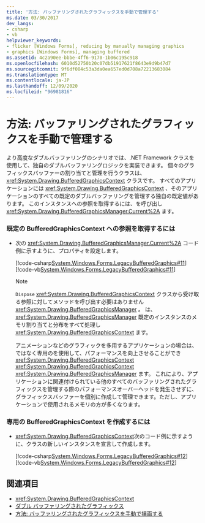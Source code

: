 ```yaml
---
title: '方法: バッファリングされたグラフィックスを手動で管理する'
ms.date: 03/30/2017
dev_langs:
- csharp
- vb
helpviewer_keywords:
- flicker [Windows Forms], reducing by manually managing graphics
- graphics [Windows Forms], managing buffered
ms.assetid: 4c2a90ee-bbbe-4ff6-9170-1b06c195c918
ms.openlocfilehash: 6010d52750b20c07db51917621f8643e9d9b47d7
ms.sourcegitcommit: 9f6df084c53a3da0ea657ed0d708a72213683084
ms.translationtype: MT
ms.contentlocale: ja-JP
ms.lasthandoff: 12/09/2020
ms.locfileid: "96981816"
---
```

# <a name="how-to-manually-manage-buffered-graphics"></a>方法: バッファリングされたグラフィックスを手動で管理する
より高度なダブルバッファリングのシナリオでは、.NET Framework クラスを使用して、独自のダブルバッファリングロジックを実装できます。 個々のグラフィックスバッファーの割り当てと管理を行うクラスは、 <xref:System.Drawing.BufferedGraphicsContext> クラスです。 すべてのアプリケーションには <xref:System.Drawing.BufferedGraphicsContext> 、そのアプリケーションのすべての既定のダブルバッファリングを管理する独自の既定値があります。 このインスタンスへの参照を取得するには、を呼び出し <xref:System.Drawing.BufferedGraphicsManager.Current%2A> ます。  
  
### <a name="to-obtain-a-reference-to-the-default-bufferedgraphicscontext"></a>既定の BufferedGraphicsContext への参照を取得するには  
  
- 次の <xref:System.Drawing.BufferedGraphicsManager.Current%2A> コード例に示すように、プロパティを設定します。  
  
     [!code-csharp[System.Windows.Forms.LegacyBufferedGraphics#11](~/samples/snippets/csharp/VS_Snippets_Winforms/System.Windows.Forms.LegacyBufferedGraphics/CS/Class1.cs#11)]
     [!code-vb[System.Windows.Forms.LegacyBufferedGraphics#11](~/samples/snippets/visualbasic/VS_Snippets_Winforms/System.Windows.Forms.LegacyBufferedGraphics/VB/Class1.vb#11)]  
  
    > [!NOTE]
    > `Dispose` <xref:System.Drawing.BufferedGraphicsContext> クラスから受け取る参照に対してメソッドを呼び出す必要はありません <xref:System.Drawing.BufferedGraphicsManager> 。 は、 <xref:System.Drawing.BufferedGraphicsManager> 既定のインスタンスのメモリ割り当てと分布をすべて処理し <xref:System.Drawing.BufferedGraphicsContext> ます。  
  
     アニメーションなどのグラフィックを多用するアプリケーションの場合は、ではなく専用のを使用して、パフォーマンスを向上させることができ <xref:System.Drawing.BufferedGraphicsContext> <xref:System.Drawing.BufferedGraphicsContext> <xref:System.Drawing.BufferedGraphicsManager> ます。 これにより、アプリケーションに関連付けられている他のすべてのバッファリングされたグラフィックスを管理する際のパフォーマンスオーバーヘッドを発生させずに、グラフィックスバッファーを個別に作成して管理できます。ただし、アプリケーションで使用されるメモリの方が多くなります。  
  
### <a name="to-create-a-dedicated-bufferedgraphicscontext"></a>専用の BufferedGraphicsContext を作成するには  
  
- <xref:System.Drawing.BufferedGraphicsContext>次のコード例に示すように、クラスの新しいインスタンスを宣言して作成します。  
  
     [!code-csharp[System.Windows.Forms.LegacyBufferedGraphics#12](~/samples/snippets/csharp/VS_Snippets_Winforms/System.Windows.Forms.LegacyBufferedGraphics/CS/Class1.cs#12)]
     [!code-vb[System.Windows.Forms.LegacyBufferedGraphics#12](~/samples/snippets/visualbasic/VS_Snippets_Winforms/System.Windows.Forms.LegacyBufferedGraphics/VB/Class1.vb#12)]  
  
## <a name="see-also"></a>関連項目

- <xref:System.Drawing.BufferedGraphicsContext>
- [ダブル バッファリングされたグラフィックス](double-buffered-graphics.md)
- [方法: バッファリングされたグラフィックスを手動で描画する](how-to-manually-render-buffered-graphics.md)

